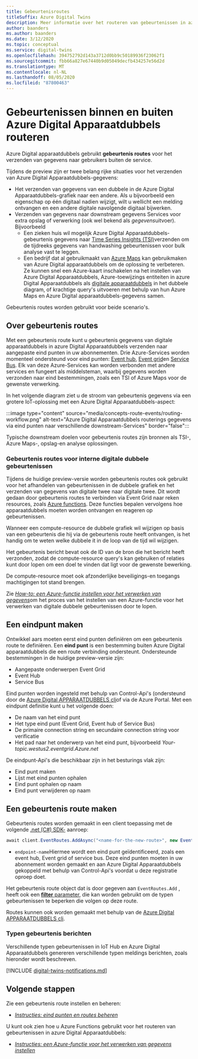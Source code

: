 ```yaml
---
title: Gebeurtenisroutes
titleSuffix: Azure Digital Twins
description: Meer informatie over het routeren van gebeurtenissen in azure Digital Apparaatdubbels en naar andere Azure-Services.
author: baanders
ms.author: baanders
ms.date: 3/12/2020
ms.topic: conceptual
ms.service: digital-twins
ms.openlocfilehash: 394752792d143a3712d0bb9c50189936f23062f1
ms.sourcegitcommit: fbb66a827e67440b9d05049decfb434257e56d2d
ms.translationtype: MT
ms.contentlocale: nl-NL
ms.lasthandoff: 08/05/2020
ms.locfileid: "87800463"
---
```

# <a name="route-events-within-and-outside-of-azure-digital-twins"></a>Gebeurtenissen binnen en buiten Azure Digital Apparaatdubbels routeren

Azure Digital apparaatdubbels gebruikt **gebeurtenis routes** voor het verzenden van gegevens naar gebruikers buiten de service. 

Tijdens de preview zijn er twee belang rijke situaties voor het verzenden van Azure Digital Apparaatdubbels-gegevens:
* Het verzenden van gegevens van een dubbele in de Azure Digital Apparaatdubbels-grafiek naar een andere. Als u bijvoorbeeld een eigenschap op één digitaal nadien wijzigt, wilt u wellicht een melding ontvangen en een andere digitale navolgende digitaal bijwerken.
* Verzenden van gegevens naar downstream gegevens Services voor extra opslag of verwerking (ook wel bekend als *gegevens*uitvoer). Bijvoorbeeld
  - Een zieken huis wil mogelijk Azure Digital Apparaatdubbels-gebeurtenis gegevens naar [Time Series Insights (TSI)](../time-series-insights/time-series-insights-update-overview.md)verzenden om de tijdreeks gegevens van handwashing gebeurtenissen voor bulk analyse vast te leggen.
  - Een bedrijf dat al gebruikmaakt van [Azure Maps](../azure-maps/about-azure-maps.md) kan gebruikmaken van Azure Digital apparaatdubbels om de oplossing te verbeteren. Ze kunnen snel een Azure-kaart inschakelen na het instellen van Azure Digital Apparaatdubbels, Azure-toewijzings entiteiten in azure Digital Apparaatdubbels als [digitale apparaatdubbels](concepts-twins-graph.md) in het dubbele diagram, of krachtige query's uitvoeren met behulp van hun Azure Maps en Azure Digital apparaatdubbels-gegevens samen.

Gebeurtenis routes worden gebruikt voor beide scenario's.

## <a name="about-event-routes"></a>Over gebeurtenis routes

Met een gebeurtenis route kunt u gebeurtenis gegevens van digitale apparaatdubbels in azure Digital Apparaatdubbels verzenden naar aangepaste eind punten in uw abonnementen. Drie Azure-Services worden momenteel ondersteund voor eind punten: [Event hub](../event-hubs/event-hubs-about.md), [Event grid](../event-grid/overview.md)en [Service Bus](../service-bus-messaging/service-bus-messaging-overview.md). Elk van deze Azure-Services kan worden verbonden met andere services en fungeert als middelsteman, waarbij gegevens worden verzonden naar eind bestemmingen, zoals een TSI of Azure Maps voor de gewenste verwerking.

In het volgende diagram ziet u de stroom van gebeurtenis gegevens via een grotere IoT-oplossing met een Azure Digital Apparaatdubbels-aspect:

:::image type="content" source="media/concepts-route-events/routing-workflow.png" alt-text="Azure Digital Apparaatdubbels routerings gegevens via eind punten naar verschillende downstream-Services" border="false":::

Typische downstream doelen voor gebeurtenis routes zijn bronnen als TSI-, Azure Maps-, opslag-en analyse oplossingen.

### <a name="event-routes-for-internal-digital-twin-events"></a>Gebeurtenis routes voor interne digitale dubbele gebeurtenissen

Tijdens de huidige preview-versie worden gebeurtenis routes ook gebruikt voor het afhandelen van gebeurtenissen in de dubbele grafiek en het verzenden van gegevens van digitale twee naar digitale twee. Dit wordt gedaan door gebeurtenis routes te verbinden via Event Grid naar reken resources, zoals [Azure functions](../azure-functions/functions-overview.md). Deze functies bepalen vervolgens hoe apparaatdubbels moeten worden ontvangen en reageren op gebeurtenissen. 

Wanneer een compute-resource de dubbele grafiek wil wijzigen op basis van een gebeurtenis die hij via de gebeurtenis route heeft ontvangen, is het handig om te weten welke dubbele it in de loop van de tijd wil wijzigen. 

Het gebeurtenis bericht bevat ook de ID van de bron die het bericht heeft verzonden, zodat de compute-resource query's kan gebruiken of relaties kunt door lopen om een doel te vinden dat ligt voor de gewenste bewerking. 

De compute-resource moet ook afzonderlijke beveiligings-en toegangs machtigingen tot stand brengen.

Zie [*How-to: een Azure-functie instellen voor het verwerken van gegevens*](how-to-create-azure-function.md)om het proces van het instellen van een Azure-functie voor het verwerken van digitale dubbele gebeurtenissen door te lopen.

## <a name="create-an-endpoint"></a>Een eindpunt maken

Ontwikkel aars moeten eerst eind punten definiëren om een gebeurtenis route te definiëren. Een **eind punt** is een bestemming buiten Azure Digital apparaatdubbels die een route verbinding ondersteunt. Ondersteunde bestemmingen in de huidige preview-versie zijn:
* Aangepaste onderwerpen Event Grid
* Event Hub
* Service Bus

Eind punten worden ingesteld met behulp van Control-Api's (ondersteund door de [Azure Digital APPARAATDUBBELS cli](how-to-use-cli.md)of via de Azure Portal. Met een eindpunt definitie kunt u het volgende doen:
* De naam van het eind punt
* Het type eind punt (Event Grid, Event hub of Service Bus)
* De primaire connection string en secundaire connection string voor verificatie 
* Het pad naar het onderwerp van het eind punt, bijvoorbeeld *Your-topic.westus2.eventgrid.Azure.net*

De eindpunt-Api's die beschikbaar zijn in het besturings vlak zijn:
* Eind punt maken
* Lijst met eind punten ophalen
* Eind punt ophalen op naam
* Eind punt verwijderen op naam

## <a name="create-an-event-route"></a>Een gebeurtenis route maken
 
Gebeurtenis routes worden gemaakt in een client toepassing met de volgende [.net (C#) SDK-](how-to-use-apis-sdks.md) aanroep: 

```csharp
await client.EventRoutes.AddAsync("<name-for-the-new-route>", new EventRoute("<endpoint-name>"));
```

* `endpoint-name`Hiermee wordt een eind punt geïdentificeerd, zoals een event hub, Event grid of service bus. Deze eind punten moeten in uw abonnement worden gemaakt en aan Azure Digital Apparaatdubbels gekoppeld met behulp van Control-Api's voordat u deze registratie oproep doet.

Het gebeurtenis route object dat is door gegeven aan `EventRoutes.Add` , heeft ook een [ **filter** parameter](./how-to-manage-routes-apis-cli.md#filter-events), die kan worden gebruikt om de typen gebeurtenissen te beperken die volgen op deze route.

Routes kunnen ook worden gemaakt met behulp van de [Azure Digital APPARAATDUBBELS cli](how-to-use-cli.md).

### <a name="types-of-event-messages"></a>Typen gebeurtenis berichten

Verschillende typen gebeurtenissen in IoT Hub en Azure Digital Apparaatdubbels genereren verschillende typen meldings berichten, zoals hieronder wordt beschreven.

[!INCLUDE [digital-twins-notifications.md](../../includes/digital-twins-notifications.md)]

## <a name="next-steps"></a>Volgende stappen

Zie een gebeurtenis route instellen en beheren:
* [*Instructies: eind punten en routes beheren*](how-to-manage-routes-apis-cli.md)

U kunt ook zien hoe u Azure Functions gebruikt voor het routeren van gebeurtenissen in azure Digital Apparaatdubbels:
* [*Instructies: een Azure-functie voor het verwerken van gegevens instellen*](how-to-create-azure-function.md)